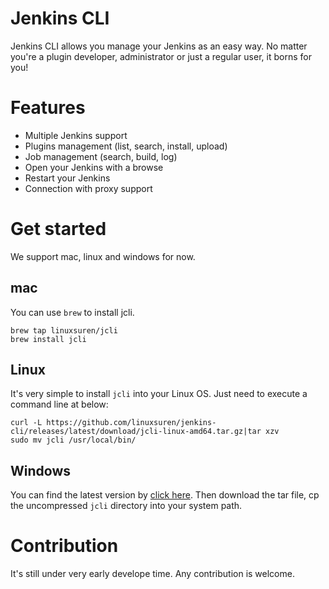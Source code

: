 # Jenkins CLI

Jenkins CLI allows you manage your Jenkins as an easy way. No matter you're a plugin
developer, administrator or just a regular user, it borns for you!

# Features

* Multiple Jenkins support
* Plugins management (list, search, install, upload)
* Job management (search, build, log)
* Open your Jenkins with a browse
* Restart your Jenkins
* Connection with proxy support

# Get started

We support mac, linux and windows for now.

## mac

You can use `brew` to install jcli.
```
brew tap linuxsuren/jcli
brew install jcli
```

## Linux

It's very simple to install `jcli` into your Linux OS. Just need to execute a command line at below:
```
curl -L https://github.com/linuxsuren/jenkins-cli/releases/latest/download/jcli-linux-amd64.tar.gz|tar xzv
sudo mv jcli /usr/local/bin/
```

## Windows

You can find the latest version by [click here](https://github.com/linuxsuren/jenkins-cli/releases/latest/download/jcli-windows-386.tar.gz). Then download the tar file, cp the uncompressed `jcli` directory into your system path.

# Contribution

It's still under very early develope time. Any contribution is welcome.
